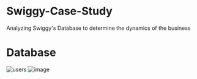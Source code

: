 # Swiggy-Case-Study
Analyzing Swiggy's Database to determine the dynamics of the business

# Database
![users](https://github.com/eshusingh/Swiggy-Case-Study-/assets/96975090/2f757577-8870-44a2-bdba-d61c6afe1f44)
![image](https://github.com/eshusingh/Swiggy-Case-Study-/assets/96975090/5106b373-4646-444a-8767-aa7ffdfff619)
